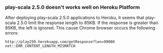 ### play-scala 2.5.0 doesn't works well on Heroku Platform

After deploying play-scala 2.5.0 applications to Heroku, it seems that play-scala 2.5.0 limit the response length to 85KB.
If the response is greater than 85KB, the left is ignored. This cause Chrome browser occurs the following errors:
```
http://play250.herokuapp.com/getResponse?len=99000 net::ERR_CONTENT_LENGTH_MISMATCH
```
